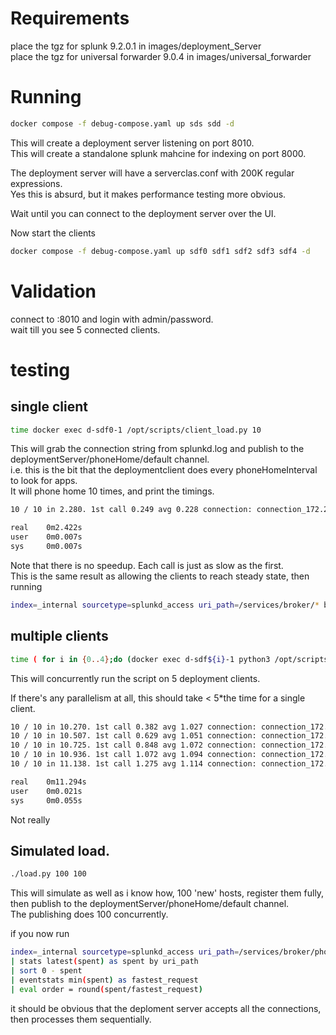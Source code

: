 # Requirements
place the tgz for splunk 9.2.0.1 in images/deployment_Server  
place the tgz for universal forwarder 9.0.4 in images/universal_forwarder

# Running
```bash
docker compose -f debug-compose.yaml up sds sdd -d
```
This will create a deployment server listening on port 8010.  
This will create a standalone splunk mahcine for indexing on port 8000.  

The deployment server will have a serverclas.conf with 200K regular expressions.  
Yes this is absurd, but it makes performance testing more obvious.  

Wait until you can connect to the deployment server over the UI.  

Now start the clients
```bash
docker compose -f debug-compose.yaml up sdf0 sdf1 sdf2 sdf3 sdf4 -d
```

# Validation
connect to :8010 and login with admin/password.  
wait till you see 5 connected clients.  

# testing

## single client

```bash
time docker exec d-sdf0-1 /opt/scripts/client_load.py 10
```

This will grab the connection string from splunkd.log and publish to the deploymentServer/phoneHome/default channel.  
i.e. this is the bit that the deploymentclient does every phoneHomeInterval to look for apps.  
It will phone home 10 times, and print the timings.  

```bash
10 / 10 in 2.280. 1st call 0.249 avg 0.228 connection: connection_172.22.0.2_8089_d-sdf0-1.d_dn0_a4f05fdf1d67_F5F741C6-838F-468C-A4AA-A34B7702B57D

real    0m2.422s
user    0m0.007s
sys     0m0.007s
```  
  
Note that there is no speedup. Each call is just as slow as the first.  
This is the same result as allowing the clients to reach steady state, then running
```bash
index=_internal sourcetype=splunkd_access uri_path=/services/broker/* bytes>500| bin_time span=1m | xyseries _time uri_path spent
```


## multiple clients
```bash
time ( for i in {0..4};do (docker exec d-sdf${i}-1 python3 /opt/scripts/client_load.py 10 ) &done ;wait )
```
This will concurrently run the script on 5 deployment clients.  

If there's any parallelism at all, this should take < 5*the time for a single client.

```bash
10 / 10 in 10.270. 1st call 0.382 avg 1.027 connection: connection_172.21.0.2_8089_d-sdf4-1.d_dn4_3eafea1e85d0_9D99D8D7-ADFB-4C53-9980-C1D77F800E3D
10 / 10 in 10.507. 1st call 0.629 avg 1.051 connection: connection_172.24.0.2_8089_d-sdf1-1.d_dn1_51a43869cdaf_25E94239-1F6B-40AD-8E25-6C4D0DB0C17F
10 / 10 in 10.725. 1st call 0.848 avg 1.072 connection: connection_172.22.0.2_8089_d-sdf0-1.d_dn0_a4f05fdf1d67_F5F741C6-838F-468C-A4AA-A34B7702B57D
10 / 10 in 10.936. 1st call 1.072 avg 1.094 connection: connection_172.19.0.2_8089_d-sdf2-1.d_dn2_c5b2677b1dcd_DD848CCA-627F-4995-8B47-3F782E06FBA0
10 / 10 in 11.138. 1st call 1.275 avg 1.114 connection: connection_172.20.0.2_8089_d-sdf3-1.d_dn3_916d479a9789_E52CBB92-D57C-4ED6-94F8-2C5EF7B4D0EC

real    0m11.294s
user    0m0.021s
sys     0m0.055s
```

Not really

## Simulated load.
```bash
./load.py 100 100
```

This will simulate as well as i know how, 100 'new' hosts, register them fully, then publish to the deploymentServer/phoneHome/default channel.  
The publishing does 100 concurrently.  

if you now run

```bash
index=_internal sourcetype=splunkd_access uri_path=/services/broker/phonehome/* bytes>500 host* 
| stats latest(spent) as spent by uri_path 
| sort 0 - spent 
| eventstats min(spent) as fastest_request 
| eval order = round(spent/fastest_request)
```

it should be obvious that the deploment server accepts all the connections, then processes them sequentially.  



